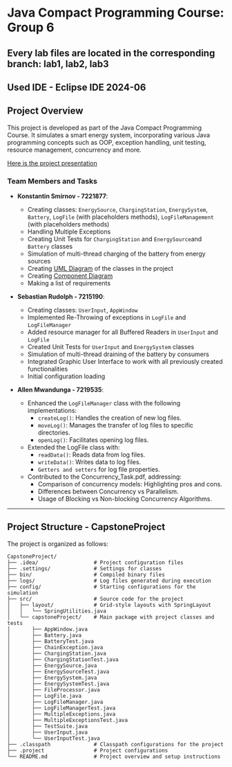 # Java Compact Programming Course: Group 6

## Every lab files are located in the corresponding branch: lab1, lab2, lab3

## Used IDE - Eclipse IDE 2024-06

## Project Overview

This project is developed as part of the Java Compact Programming Course. It simulates a smart energy system, incorporating various Java programming concepts such as OOP, exception handling, unit testing, resource management, concurrency and more.

[Here is the project presentation](https://www.canva.com/design/DAGXrA-MGxU/km3g61mWsb5e30frfMmBFQ/edit)

### Team Members and Tasks

- **Konstantin Smirnov - 7221877**:
  - Creating classes: `EnergySource`, `ChargingStation`, `EnergySystem`, `Battery`, `LogFile` (with placeholders methods), `LogFileManagement` (with placeholders methods)
  - Handling Multiple Exceptions
  - Creating Unit Tests for `ChargingStation` and `EnergySource`and `Battery` classes
  - Simulation of multi-thread charging of the battery from energy sources
  - Creating [UML Diagram](//www.plantuml.com/plantuml/png/pLVDRkCs4BxxAOYzr6biFy0YDJRDPe4KoMwGRD53qSD47Cji9L8bHqcCjkzUIgHCZsYbIT53SuZbRpuEXz_yKFxW22orTJNxHlpeq5xffYLHLE2S01AqHK6ccGKW4VwO2VztMeFISx2b4-_5FLcbovz_EV7FZqR9sLypx_EyQNvIMfgdu3CwIcXqj0Vc9-Bih33QaMqBCdQz3WIB82-Ctim7zm5k6mc4SIatWPIN6csvkpUjBJ2tUdUkhT5cbb_lRP637PsZIwKL7TjxsLXJe7FNIkEyyl_syd3QCdmu0bA5-1w8qEv49sfyPlPucfqZh0NgqZy5ZIEPAHongEzIGvs2250DpxVc2Qs7bQQ05Qsrg6d0fMaVAZoCzJJwdJE72r500uMYNN0saSCIwJFKFXCyajDY2xR4UVWuhqshQRyvJuEqNS7fjixjmmuNwGWXiu4Nb3ei22ONCqnhHhjcIiPRQwG_hJBQ4pQLWKpIQKvb-WwwDkKdDUZz41FuVaWbImEhx54kM90BCHtWGcIRl35p7l-wQp8ypqCwRpJVmFDHayEufEd-3xPH5G31vRCl5rsEszgsUiu7q4LNLSft2q5tTfRriMqwyPKf0eN1BBbXd3HvTcC2fWdzKQ_n4QlOY_-oA4R76TS5EqE0yj3-s-AuZbl-Zmk4ZLLM7SmGIwFW4lS9KexEHjAl0niFkdHFFMpTzMIgMQF78ARkHf1od7f7Gwf7bfVlIDT_UCe1ce_OGwE_4YSE5icZ_HC_qooa8uh0CZ5WCGaR__mvxr7ylLLDZPgEs2HG1tNrM7tqpycHHpFHutxpunuNOknjkZ4wDrFDSJbudo9urm5dOOTt8VyDiZLFLX7sbXgTWv9tVpcCcEluE2IM2Ny3sY-qN7zkYkziXKKWzBPNwyGhgJQF_MeVsItGzd0TEbAwhmfcuUibLaYvXum7jjYgnrSGJOFwhSU9qWG9RzgAL5EXdptOzDNEPCpDGqLZGePc6f0rgypSHPRgwI6nNpJlsFjlUNydvoTvFFjhLUazo8x9JKErSFGLKK-luY-UhUk-VzrQymGFLTQBCTukIRVXhTpmukQMr_omUVihVZwon7VYdGI25JtJkn3YbIQq6oXGtBLQTsUPgGmQ0ipliJkimeJTgiRDsCyvoqm9NwtMwQUOT-Qbx5ScZAzCk5yvl1N4TTp8By-ZZD7uFqfYzz1n1fzDBtAE6tc9USuMjAnw8PBggcugh577Isp6ubgj_bodd8tFnQrTwvYwCKw5TWSjnNbPMYoFUJRBvO7CMt2Pzvp1bF_MctEXwrwidChbZhnO4bBs4KF5QuB7cukTov5JU0eP8yMGa_BCKJS4VBX71krowREm_pxZIyVM6Pi94zKQhZ-NSySgJXDZubxcj9iDMfHt23BLTyxha7_YN7sPgFChlKMh2BGFU6DDBV2Pq6gemgJ4OLR-yCb2ZQc1Wd0HzNu-ekTPd5YU50xVGpmCuQUDO3fQjyUNMX5r4xGmMcCHqaj6E08jmSguPuzvJss17caxeVtY-p6fKh_XS9dqDzqYtUyBWLIi5W8iTehAlhxQScjQcdr0BTkw-Xi0) of the classes in the project
  - Creating [Component Diagram](//www.plantuml.com/plantuml/png/RP11QiGm34NtFeMOJLTpXJAqTMcWYqB80OoZ2OPO3hO3pUrBFLQYmTbz__Sb9V-MiebvzRDwWG-yEqAmmI-1a79IkuJBa312HndZtLYyW4amT3AW2UEqGR-bZBvmtP_niCOw_v0oynuehHvZmVoGWJUJCyQjyAeb_WxJv6Wgk6g9zQ_59Rj0y6Led3cvs-pAcKyt8_p4O34b7lZt3aiTrOsu88r8rc5IGmVNwoledbNzelfijkY-sBML-jfBK0-_cFpd3AKfWtnH18MfgYXcsq7TTqxvI0kRSotcOXgWdYkHTPmGldB6sjqtf77ryny0)
  - Making a list of requirements

- **Sebastian Rudolph - 7215190**:
  - Creating classes: `UserInput`, `AppWindow`
  - Implemented Re-Throwing of exceptions in `LogFile` and `LogFileManager`
  - Added resource manager for all Buffered Readers in `UserInput` and `LogFile`
  - Created Unit Tests for `UserInput` and `EnergySystem` classes
  - Simulation of multi-thread draining of the battery by consumers
  - Integrated Graphic User Interface to work with all previously created functionalities
  - Initial configuration loading
    
- **Allen Mwandunga - 7219535**:
  - Enhanced the `LogFileManager` class with the following implementations:
    - `createLog()`: Handles the creation of new log files.
    - `moveLog()`: Manages the transfer of log files to specific directories.
    - `openLog()`: Facilitates opening log files.
  - Extended the LogFile class with:
    - `readData()`: Reads data from log files.
    - `writeData()`: Writes data to log files.
    - `Getters and setters` for log file properties.
  - Contributed to the Concurrency_Task.pdf, addressing:
    - Comparison of concurrency models: Highlighting pros and cons.
    - Differences between Concurrency vs Parallelism.
    - Usage of Blocking vs Non-blocking Concurrency Algorithms.

---

## Project Structure - CapstoneProject

The project is organized as follows:

```
CapstoneProject/
├── .idea/                  # Project configuration files
├── .settings/              # Settings for classes
├── bin/                    # Compiled binary files
├── logs/                   # Log files generated during execution
├── config/                 # Starting configurations for the simulation
├── src/                    # Source code for the project
│   ├── layout/             # Grid-style layouts with SpringLayout
│   │   └── SpringUtilities.java
│   └── capstoneProject/    # Main package with project classes and tests
│       ├── AppWindow.java
│       ├── Battery.java
│       ├── BatteryTest.java
│       ├── ChainException.java
│       ├── ChargingStation.java
│       ├── ChargingStationTest.java
│       ├── EnergySource.java
│       ├── EnergySourceTest.java
│       ├── EnergySystem.java
│       ├── EnergySystemTest.java
│       ├── FileProcessor.java
│       ├── LogFile.java
│       ├── LogFileManager.java
│       ├── LogFileManagerTest.java
│       ├── MultipleExceptions.java
│       ├── MultipleExceptionsTest.java
│       ├── TestSuite.java
│       ├── UserInput.java
│       └── UserInputTest.java
├── .classpath              # Classpath configurations for the project
├── .project                # Project configurations
└── README.md               # Project overview and setup instructions
```

